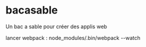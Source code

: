 # bacasable
Un bac a sable pour créer des applis web


lancer webpack : 
node_modules/.bin/webpack --watch